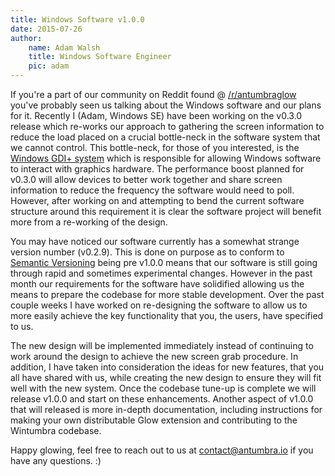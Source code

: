 ```yaml
---
title: Windows Software v1.0.0
date: 2015-07-26
author:
    name: Adam Walsh
    title: Windows Software Engineer
    pic: adam
---
```


If you're a part of our community on Reddit found @ [/r/antumbraglow](http://www.reddit.com/r/antumbraglow) you've
probably seen us talking about the Windows software and our plans for it.  Recently I (Adam, Windows SE) have been working
on the v0.3.0 release which re-works our approach to gathering the screen information to reduce the load placed on a crucial
bottle-neck in the software system that we cannot control.  This bottle-neck, for those of you interested, is the
[Windows GDI+ system](https://msdn.microsoft.com/en-us/library/ms533798%28v=vs.85%29.aspx) which is responsible for
allowing Windows software to interact with graphics hardware.  The performance boost planned for v0.3.0 will allow devices
to better work together and share screen information to reduce the frequency the software would need to poll.  However,
after working on and attempting to bend the current software structure around this requirement it is clear the software
project will benefit more from a re-working of the design.

You may have noticed our software currently has a somewhat strange
version number (v0.2.9).  This is done on purpose as to conform to [Semantic Versioning](http://semver.org/spec/v2.0.0.html)
being pre v1.0.0 means that our software is still going through rapid and sometimes experimental changes.  However in the past month
our requirements for the software have solidified allowing us the means to prepare the codebase for more stable development.
Over the past couple weeks I have worked on re-designing the software to allow us to more easily achieve the key functionality
that you, the users, have specified to us.

The new design will be implemented immediately instead of continuing to work around the design to achieve the new screen grab
procedure.  In addition, I have taken into consideration the ideas for new features, that you all have shared with us,
while creating the new design to ensure they will fit well with the new system.  Once the
codebase tune-up is complete we will release v1.0.0 and start on these enhancements.  Another aspect of v1.0.0 that will
released is more in-depth documentation, including instructions for making your own distributable Glow extension
and contributing to the Wintumbra codebase.

Happy glowing, feel free to reach out to us at contact@antumbra.io if you have any questions. :)
